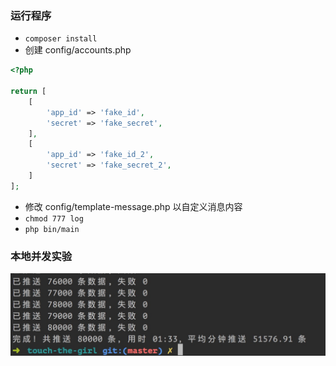  ### 运行程序
 
 - `composer install`
 - 创建 config/accounts.php
 ```php
 <?php
 
 return [
     [
         'app_id' => 'fake_id',
         'secret' => 'fake_secret',
     ],
     [
         'app_id' => 'fake_id_2',
         'secret' => 'fake_secret_2',
     ]
 ];
 ```
  - 修改 config/template-message.php 以自定义消息内容
  - `chmod 777 log`
  - `php bin/main`
  
 ### 本地并发实验
 
 ![result.png](./result.png)